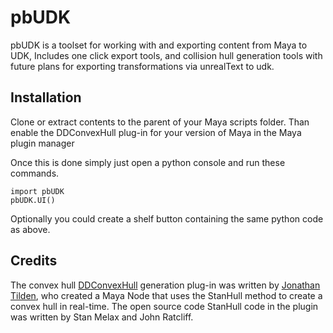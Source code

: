 pbUDK
=====

pbUDK is a toolset for working with and exporting content from Maya to UDK, Includes one click export tools, and collision hull generation tools with future plans for exporting transformations via unrealText to udk.

Installation
------------
Clone or extract contents to the parent of your Maya scripts folder.  Than enable the DDConvexHull plug-in for your version of Maya in the Maya plugin manager

Once this is done simply just open a python console and run these commands. 
```
import pbUDK
pbUDK.UI()
```
Optionally you could create a shelf button containing the same python code as above.

Credits
-------
The convex hull [DDConvexHull]( https://github.com/digitaldestructo/DDConvexHull) generation plug-in was written by [Jonathan Tilden]( https://github.com/digitaldestructo), who created a Maya Node that uses the StanHull method to create a convex hull in real-time.  The open source code StanHull code in the plugin was written by Stan Melax and John Ratcliff.

